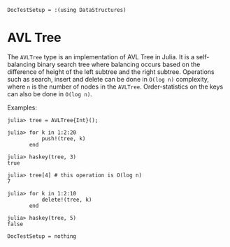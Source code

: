 ```@meta
DocTestSetup = :(using DataStructures)
```

# AVL Tree

The `AVLTree` type is an implementation of AVL Tree in Julia. It is a self-balancing binary search tree where balancing occurs based on the difference of height of the left subtree and the right subtree. Operations such as search, insert and delete can be done in `O(log n)` complexity, where `n` is the number of nodes in the `AVLTree`. Order-statistics on the keys can also be done in `O(log n)`.

Examples:

```jldoctest
julia> tree = AVLTree{Int}();

julia> for k in 1:2:20
           push!(tree, k)
       end

julia> haskey(tree, 3)
true

julia> tree[4] # this operation is O(log n)
7

julia> for k in 1:2:10
           delete!(tree, k)
       end

julia> haskey(tree, 5)
false
```

```@meta
DocTestSetup = nothing
```

